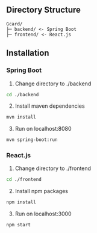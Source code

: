 

## Directory Structure

```
Gcard/
├─ backend/ <- Spring Boot
├─ frontend/ <- React.js
```

## Installation

### Spring Boot

1. Change directory to ./backend

```sh
cd ./backend
```

2. Install maven dependencies

```sh
mvn install
```

3. Run on localhost:8080

```sh
mvn spring-boot:run
```

### React.js

1. Change directory to ./frontend

```sh
cd ./frontend
```

2. Install npm packages

```sh
npm install
```

3. Run on localhost:3000

```sh
npm start
```
